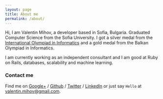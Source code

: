 ```yaml
---
layout: page
title: About me
permalink: /about/
---
```


Hi, I am Valentin Mihov, a developer based in Sofia, Bulgaria.
Graduated Computer Science from the Sofia University. I got a silver medal from the [International Olympiad in Informatics](http://www.ioinformatics.org/index.shtml) and a gold medal from the Balkan Olympiad in Informatics.

I am currently working as an independent consultant and I am good at Ruby on Rails, databases, scalability and machine learning.

### Contact me

Find me on [Google+][google] / [Github][github] / [Twitter][twitter] / [LinkedIn][linkedin] or just say `Hello` at
[valentin.mihov@gmail.com](mailto:valentin.mihov@gmail.com).


[github]: https://github.com/valo
[google]: https://plus.google.com/+ValentinMihov
[twitter]: https://twitter.com/valentinmihov
[linkedin]: https://bg.linkedin.com/in/valentinmihov

